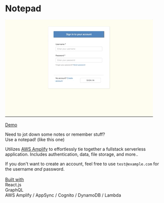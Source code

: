 # Notepad

![](demo.gif)

[Demo](https://rct-amplify-notepad.s3.amazonaws.com/index.html)

Need to jot down some notes or remember stuff?<br>
Use a notepad! (like this one)

Utilizes [AWS Amplify](https://aws.amazon.com/amplify) to effortlessly tie together a fullstack serverless application. Includes authentication, data, file storage, and more..

If you don't want to create an account, feel free to use `test@example.com` for the username *and* password.
<br>
<br>
<ins>Built with</ins><br>
React.js<br>
GraphQL<br>
AWS Amplify / AppSync / Cognito / DynamoDB / Lambda
